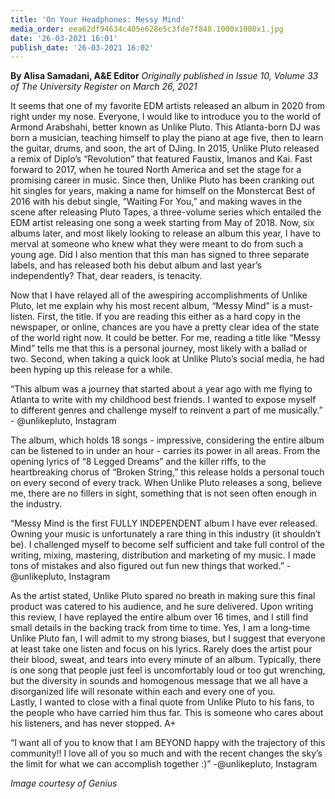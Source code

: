 ```yaml
---
title: 'On Your Headphones: Messy Mind'
media_order: eea62df94634c405e628e5c3fde7f848.1000x1000x1.jpg
date: '26-03-2021 16:01'
publish_date: '26-03-2021 16:02'
---
```


**By Alisa Samadani, A&E Editor** _Originally published in Issue 10, Volume 33 of The University Register on March 26, 2021_

It seems that one of my favorite EDM artists released an album in 2020 from right under my nose. Everyone, I would like to introduce you to the world of Armond Arabshahi, better known as Unlike Pluto. 
This Atlanta-born DJ was born a musician, teaching himself to play the piano at age five, then to learn the guitar, drums, and soon, the art of DJing. In 2015, Unlike Pluto released a remix of Diplo’s “Revolution” that featured Faustix, Imanos and Kai. Fast forward to 2017, when he toured North America and set the stage for a promising career in music. 
Since then, Unlike Pluto has been cranking out hit singles for years, making a name for himself on the Monstercat Best of 2016 with his debut single, “Waiting For You,” and making waves in the scene after releasing Pluto Tapes, a three-volume series which entailed the EDM artist releasing one song a week starting from May of 2018. Now, six albums later, and most likely looking to release an album this year, I have to merval at someone who knew what they were meant to do from such a young age. Did I also mention that this man has signed to three separate labels, and has released both his debut album and last year’s independently? That, dear readers, is tenacity.

Now that I have relayed all of the awespiring accomplishments of Unlike Pluto, let me explain why his most recent album, “Messy Mind” is a must-listen. First, the title. If you are reading this either as a hard copy in the newspaper, or online, chances are you have a pretty clear idea of the state of the world right now. It could be better. For me, reading a title like “Messy Mind” tells me that this is a personal journey, most likely with a ballad or two.  Second, when taking a quick look at Unlike Pluto’s social media, he had been hyping up this release for a while. 

“This album was a journey that started about a year ago with me flying to Atlanta to write with my childhood best friends. I wanted to expose myself to different genres and challenge myself to reinvent a part of me musically.”  - @unlikepluto, Instagram

The album, which holds 18 songs - impressive, considering the entire album can be listened to in under an hour - carries its power in all areas. From the opening lyrics of “8 Legged Dreams” and the killer riffs, to the heartbreaking chorus of “Broken String,” this release holds a personal touch on every second of every track. When Unlike Pluto releases a song, believe me, there are no fillers in sight, something that is not seen often enough in the industry.

“Messy Mind is the first FULLY INDEPENDENT album I have ever released. Owning your music is unfortunately a rare thing in this industry (it shouldn’t be). I challenged myself to become self sufficient and take full control of the writing, mixing, mastering, distribution and marketing of my music. I made tons of mistakes and also figured out fun new things that worked.” -@unlikepluto, Instagram

As the artist stated, Unlike Pluto spared no breath in making sure this final product was catered to his audience, and he sure delivered. Upon writing this review, I have replayed the entire album over 16 times, and I still find small details in the backing track from time to time. Yes, I am a long-time Unlike Pluto fan, I will admit to my strong biases, but I suggest that everyone at least take one listen and focus on his lyrics. Rarely does the artist pour their blood, sweat, and tears into every minute of an album. Typically, there is one song that people just feel is uncomfortably loud or too gut wrenching, but the diversity in sounds and homogenous message that we all have a disorganized life will resonate within each and every one of you.   
Lastly, I wanted to close with a final quote from Unlike Pluto to his fans, to the people who have carried him thus far. This is someone who cares about his listeners, and has never stopped. A+

“I want all of you to know that I am BEYOND happy with the trajectory of this community!! I love all of you so much and with the recent changes the sky’s the limit for what we can accomplish together :)” -@unlikepluto, Instagram

_Image courtesy of Genius_
